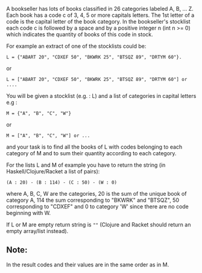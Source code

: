 A bookseller has lots of books classified in 26 categories labeled A, B, ... Z. Each book has a code c of
  3, 4, 5 or more capitals letters. The 1st letter of a code is the capital letter of the book category.
  In the bookseller's stocklist each code c is followed by a space and by a positive integer n (int n >= 0) 
  which indicates the quantity of books of this code in stock.

For example an extract of one of the stocklists could be:
```
L = {"ABART 20", "CDXEF 50", "BKWRK 25", "BTSQZ 89", "DRTYM 60"}.
```
or
```
L = ["ABART 20", "CDXEF 50", "BKWRK 25", "BTSQZ 89", "DRTYM 60"] or ....
```

  You will be given a stocklist (e.g. : L) and a list of categories in capital letters 
  e.g : 
  ```
  M = {"A", "B", "C", "W"} 
  ```
  or
  ```
  M = ["A", "B", "C", "W"] or ...
  ```
  
  and your task is to find all the books of L with codes 
  belonging to each category of M and to sum their quantity according to each category. 


  For the lists L and M of example you have to return the string (in Haskell/Clojure/Racket a list of pairs):  
  ```
  (A : 20) - (B : 114) - (C : 50) - (W : 0)
  ```  

  where A, B, C, W are the categories, 20 is the sum of the unique book of category A, 114 the sum corresponding
  to "BKWRK" and "BTSQZ", 50 corresponding to "CDXEF" and 0 to category 'W' since there are no code beginning with W.

  If L or M are empty return string is `""` (Clojure and Racket should return an empty array/list instead).
  
## Note:
In the result codes and their values are in the same order as in M.
